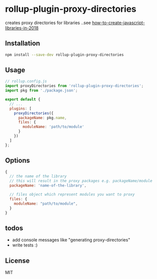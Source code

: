 # rollup-plugin-proxy-directories

creates proxy directories for libraries ..see [how-to-create-javascript-libraries-in-2018](https://developers.livechatinc.com/blog/how-to-create-javascript-libraries-in-2018-part-2/)

## Installation

```bash
npm install --save-dev rollup-plugin-proxy-directories
```

## Usage

```js
// rollup.config.js
import proxyDirectories from 'rollup-plugin-proxy-directories';
import pkg from './package.json';

export default {
  // ...
  plugins: [
    proxyDirectories({
      packageName: pkg.name,
      files: {
        moduleName: 'path/to/module'
      }
    })
  ]
};
```

## Options

```js
{
  // the name of the library
  // this will result in the proxy packages e.g. packageName/module
  packageName: 'name-of-the-library',

  // files object which represent modules you want to proxy
  files: {
    moduleName: "path/to/module",
  }
}
```

## todos

* add console messages like "generating proxy-directories"
* write tests :)


## License

MIT

